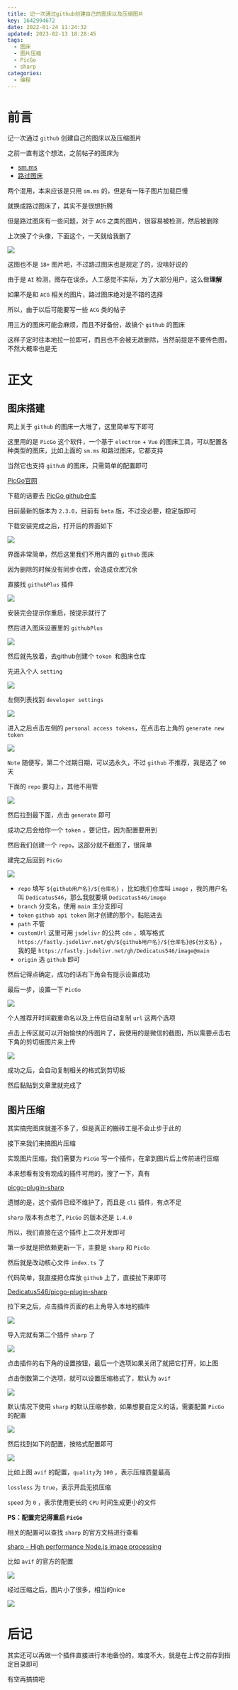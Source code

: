 ```yaml
---
title: 记一次通过github创建自己的图床以及压缩图片
key: 1642994672date: 2022-01-24 11:24:32
updated: 2023-02-13 18:28:45
tags:
  - 图床
  - 图片压缩
  - PicGo
  - sharp
categories:
  - 编程
---
```



# 前言

记一次通过 `github` 创建自己的图床以及压缩图片

<!-- more -->

之前一直有这个想法，之前帖子的图床为

- [sm.ms](https://sm.ms)
- [路过图床](https://imgtu.com)

两个混用，本来应该是只用 `sm.ms` 的，但是有一阵子图片加载巨慢

就换成路过图床了，其实不是很想折腾

但是路过图床有一些问题，对于 `ACG` 之类的图片，很容易被检测，然后被删除

上次换了个头像，下面这个，一天就给我删了

![](https://fastly.jsdelivr.net/gh/Dedicatus546/image@main/2022/01/24/202201242324821.avif)

这图也不是 `18+` 图片吧，不过路过图床也是规定了的，没啥好说的

由于是 `AI` 检测，图存在误杀，人工感觉不实际，为了大部分用户，这么做**理解**

如果不是和 `ACG` 相关的图片，路过图床绝对是不错的选择

所以，由于以后可能要写一些 `ACG` 类的帖子

用三方的图床可能会麻烦，而且不好备份，故搞个 `github` 的图床

这样子定时往本地拉一拉即可，而且也不会被无故删除，当然前提是不要传色图，不然大概率也是无

# 正文

## 图床搭建

网上关于 `github` 的图床一大堆了，这里简单写下即可

这里用的是 `PicGo` 这个软件，一个基于 `electron` + `Vue` 的图床工具，可以配置各种类型的图床，比如上面的 `sm.ms` 和路过图床，它都支持

当然它也支持 `github` 的图床，只需简单的配置即可

[PicGo官网](https://molunerfinn.com/PicGo/)

下载的话要去 [PicGo github仓库](https://github.com/Molunerfinn/picgo/releases)

目前最新的版本为 `2.3.0`，目前有 `beta` 版，不过没必要，稳定版即可

下载安装完成之后，打开后的界面如下

![](https://fastly.jsdelivr.net/gh/Dedicatus546/image@main/2022/01/24/202201241410527.avif)

界面非常简单，然后这里我们不用内置的 `github` 图床

因为删除的时候没有同步仓库，会造成仓库冗余

直接找 `githubPlus` 插件

![](https://fastly.jsdelivr.net/gh/Dedicatus546/image@main/2022/01/24/202201241424757.avif)

安装完会提示你重启，按提示就行了

然后进入图床设置里的 `githubPlus`

![](https://fastly.jsdelivr.net/gh/Dedicatus546/image@main/2022/01/24/202201241425098.avif)

然后就先放着，去github创建个 `token `和图床仓库

先进入个人 `setting`

![](https://fastly.jsdelivr.net/gh/Dedicatus546/image@main/2022/01/24/202201241433139.avif)

左侧列表找到 `developer settings`

![](https://fastly.jsdelivr.net/gh/Dedicatus546/image@main/2022/01/24/202201241435826.avif)

进入之后点击左侧的 `personal access tokens`，在点击右上角的 `generate new token`

![](https://fastly.jsdelivr.net/gh/Dedicatus546/image@main/2022/01/24/202201241436054.avif)

`Note` 随便写，第二个过期日期，可以选永久，不过 `github` 不推荐，我是选了 `90` 天

下面的 `repo` 要勾上，其他不用管

![](https://fastly.jsdelivr.net/gh/Dedicatus546/image@main/2022/01/24/202201241439921.avif)

然后拉到最下面，点击 `generate` 即可

成功之后会给你一个 `token` ，要记住，因为配置要用到

然后我们创建一个 `repo`，这部分就不截图了，很简单

建完之后回到 `PicGo`

![](https://fastly.jsdelivr.net/gh/Dedicatus546/image@main/2022/01/24/202201241425098.avif)

- `repo` 填写 `${github用户名}/${仓库名}` ，比如我们仓库叫 `image` ，我的用户名叫 `Dedicatus546`，那么我就要填 `Dedicatus546/image`
- `branch` 分支名，使用 `main` 主分支即可
- `token` `github api token` 刚才创建的那个，黏贴进去
- `path` 不管
- `customUrl` 这里可用 `jsdelivr` 的公共 `cdn` ，填写格式 `https://fastly.jsdelivr.net/gh/${github用户名}/${仓库名}@${分支名}` ，我的是 `https://fastly.jsdelivr.net/gh/Dedicatus546/image@main`
- `origin` 选 `github` 即可

然后记得点确定，成功的话右下角会有提示设置成功

最后一步，设置一下 `PicGo`

![](https://fastly.jsdelivr.net/gh/Dedicatus546/image@main/2022/01/24/202201241454432.avif)

个人推荐开时间戳重命名以及上传后自动复制 `url` 这两个选项

点击上传区就可以开始愉快的传图片了，我使用的是微信的截图，所以需要点击右下角的剪切板图片来上传

![](https://fastly.jsdelivr.net/gh/Dedicatus546/image@main/2022/01/24/202201241452507.avif)

成功之后，会自动复制相关的格式到剪切板

然后黏贴到文章里就完成了

## 图片压缩

其实搞完图床就差不多了，但是真正的搬砖工是不会止步于此的

接下来我们来搞图片压缩

实现图片压缩，我们需要为 `PicGo` 写一个插件，在拿到图片后上传前进行压缩

本来想看有没有现成的插件可用的，搜了一下，真有

[picgo-plugin-sharp](https://github.com/imbillow/picgo-plugin-sharp)

遗憾的是，这个插件已经不维护了，而且是 `cli` 插件，有点不足

`sharp` 版本有点老了, `PicGo` 的版本还是 `1.4.0`

所以，我们直接在这个插件上二次开发即可

第一步就是把依赖更新一下，主要是 `sharp` 和 `PicGo`

然后就是改动核心文件 `index.ts` 了

代码简单，我直接把仓库放 `github` 上了，直接拉下来即可

[Dedicatus546/picgo-plugin-sharp](https://github.com/Dedicatus546/picgo-plugin-sharp)

拉下来之后，点击插件页面的右上角导入本地的插件

![](https://fastly.jsdelivr.net/gh/Dedicatus546/image@main/2022/01/24/202201242248269.avif)

导入完就有第二个插件 `sharp` 了

![](https://fastly.jsdelivr.net/gh/Dedicatus546/image@main/2022/01/24/202201242251033.avif)

点击插件的右下角的设置按钮，最后一个选项如果关闭了就把它打开，如上图

点击倒数第二个选项，就可以设置压缩格式了，默认为 `avif`

![](https://fastly.jsdelivr.net/gh/Dedicatus546/image@main/2022/01/24/202201242253805.avif)

默认情况下使用 `sharp` 的默认压缩参数，如果想要自定义的话，需要配置 `PicGo` 的配置

![](https://fastly.jsdelivr.net/gh/Dedicatus546/image@main/2022/01/24/202201242254380.avif)

然后找到如下的配置，按格式配置即可

![](https://fastly.jsdelivr.net/gh/Dedicatus546/image@main/2022/01/24/202201242255179.avif)

比如上图 `avif` 的配置，`quality`为 `100` ，表示压缩质量最高

`lossless` 为 `true`，表示开启无损压缩

`speed` 为 `0` ，表示使用更长的 `CPU` 时间生成更小的文件

**PS：配置完记得重启 `PicGo`**

相关的配置可以查找 `sharp` 的官方文档进行查看

[sharp - High performance Node.js image processing](https://sharp.pixelplumbing.com/api-output)

比如 `avif` 的官方的配置

![](https://fastly.jsdelivr.net/gh/Dedicatus546/image@main/2022/01/24/202201242315309.avif)

经过压缩之后，图片小了很多，相当的nice 

![](https://fastly.jsdelivr.net/gh/Dedicatus546/image@main/2022/01/24/202201242317955.avif)

# 后记

其实还可以再做一个插件直接进行本地备份的，难度不大，就是在上传之前存到指定目录即可

有空再搞搞吧